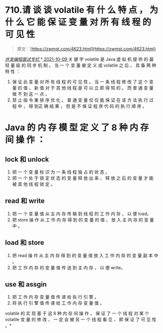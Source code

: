 <!--yml
category: 未分类
date: 0001-01-01 00:00:00
--->

# 710.请 谈 谈 volatile 有 什 么 特 点 ， 为 什 么 它 能 保 证 变 量 对 所 有 线 程 的 可 见 性

> 原文：[https://zwmst.com/4623.html](https://zwmst.com/4623.html)

   [ *并发编程面试专栏* ](https://zwmst.com/%e5%b9%b6%e5%8f%91%e7%bc%96%e7%a8%8b%e9%9d%a2%e8%af%95%e4%b8%93%e6%a0%8f)*[ <time datetime="2021-10-09T23:49:34+08:00"> 2021-10-09 </time> ](https://zwmst.com/4623.html)  关 键 字 volatile 是 Java 虚 拟 机 提 供 的 最 轻 量 级 的 同 步 机 制 。 当 一 个 变 量 被 定 义 成 volatile 之 后 ， 具 备 两 种 特 性 ：

1.  保 证 此 变 量 对 所 有 线 程 的 可 见 性 。 当 一 条 线 程 修 改 了 这 个 变 量 的 值 ， 新 值 对 于 其 他 线 程 是 可 以 立 即 得 知 的 。 而 普 通 变 量 做 不 到 这 一 点 。
2.  禁 止 指 令 重 排 序 优 化 。 普 通 变 量 仅 仅 能 保 证 在 该 方 法 执 行 过 程 中 ， 得 到正 确 结 果 ， 但 是 不 保 证 程 序 代 码 的 执 行 顺 序 。

<!--yml
category: 未分类
date: 0001-01-01 00:00:00
--->

# Java 的 内 存 模 型 定 义 了 8 种 内 存 间 操 作 ：

## lock 和 unlock

1.  把 一 个 变 量 标 识 为 一 条 线 程 独 占 的 状 态 。
2.  把 一 个 处 于 锁 定 状 态 的 变 量 释 放 出 来 ， 释 放 之 后 的 变 量 才 能 被 其 他 线 程 锁 定 。

## read 和 write

1.  把 一 个 变 量 值 从 主 内 存 传 输 到 线 程 的 工 作 内 存 ， 以 便 load。
2.  把 store 操 作 从 工 作 内 存 得 到 的 变 量 的 值 ， 放 入 主 内 存 的 变 量 中 。

## load 和 store

1.  把 read 操 作 从 主 内 存 得 到 的 变 量 值 放 入 工 作 内 存 的 变 量 副 本 中 。
2.  把 工 作 内 存 的 变 量 值 传 送 到 主 内 存 ， 以 便 write。

## use 和 assgin

1.  把 工 作 内 存 变 量 值 传 递 给 执 行 引 擎 。
2.  将 执 行 引 擎 值 传 递 给 工 作 内 存 变 量 值 。

volatile 的 实 现 基 于 这 8 种 内 存 间 操 作 ， 保 证 了 一 个 线 程 对 某 个 volatile 变 量 的 修 改 ， 一 定 会 被 另 一 个 线 程 看 见 ， 即 保 证 了 可 见 性 。*